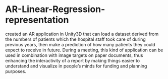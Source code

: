 # AR-Linear-Regression-representation
created an AR application in Unity3D that can load a dataset derived from the numbers of patients which the hospital staff took care of during previous years, then make a prediction of how many patients they could expect to receive in future. During a meeting, this kind of application can be used in combination with image targets on paper documents, thus enhancing the interactivity of a report by making things easier to understand and visualize in people’s minds for funding and planning purposes.
